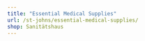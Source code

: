 ```yaml
---
title: "Essential Medical Supplies"
url: /st-johns/essential-medical-supplies/
shop: Sanitätshaus
---
```

